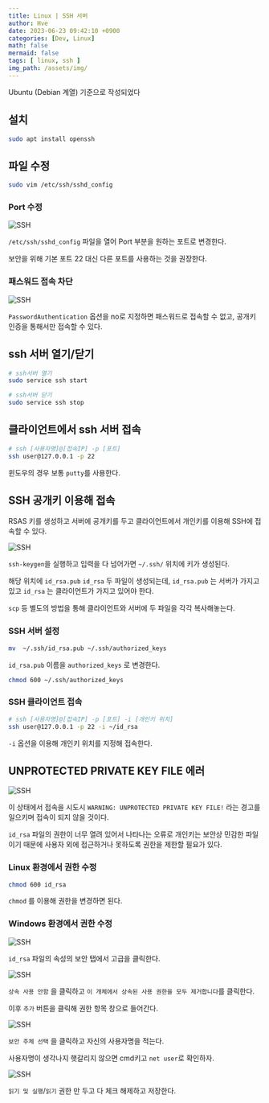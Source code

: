 ```yaml
---
title: Linux | SSH 서버
author: Hve
date: 2023-06-23 09:42:10 +0900
categories: [Dev, Linux]
math: false
mermaid: false
tags: [ linux, ssh ]
img_path: /assets/img/
---
```


Ubuntu (Debian 계열) 기준으로 작성되었다

## 설치

```bash
sudo apt install openssh
```

## 파일 수정

```bash
sudo vim /etc/ssh/sshd_config
```

### Port 수정

![SSH](/ssh/ssh-0.png)

`/etc/ssh/sshd_config` 파일을 열어 Port 부분을 원하는 포트로 변경한다.

보안을 위해 기본 포트 22 대신 다른 포트를 사용하는 것을 권장한다.

### 패스워드 접속 차단

![SSH](/ssh/ssh-1.png)

`PasswordAuthentication` 옵션을 no로 지정하면 패스워드로 접속할 수 없고, 공개키 인증을 통해서만 접속할 수 있다.

## ssh 서버 열기/닫기

```bash
# ssh서버 열기
sudo service ssh start

# ssh서버 닫기
sudo service ssh stop
```

## 클라이언트에서 ssh 서버 접속

```bash
# ssh [사용자명]@[접속IP] -p [포트]
ssh user@127.0.0.1 -p 22
```

윈도우의 경우 보통 `putty`를 사용한다.

## SSH 공개키 이용해 접속

RSAS 키를 생성하고 서버에 공개키를 두고 클라이언트에서 개인키를 이용해 SSH에 접속할 수 있다.

![SSH](/ssh/ssh-2.png)

`ssh-keygen`을 실행하고 입력을 다 넘어가면 `~/.ssh/` 위치에 키가 생성된다.

해당 위치에 `id_rsa.pub` `id_rsa` 두 파일이 생성되는데, `id_rsa.pub` 는 서버가 가지고 있고 `id_rsa` 는 클라이언트가 가지고 있어야 한다.

`scp` 등 별도의 방법을 통해 클라이언트와 서버에 두 파일을 각각 복사해놓는다.

### SSH 서버 설정

```bash
mv  ~/.ssh/id_rsa.pub ~/.ssh/authorized_keys
```

`id_rsa.pub` 이름을 `authorized_keys` 로 변경한다.

```bash
chmod 600 ~/.ssh/authorized_keys
```

### SSH 클라이언트 접속

```bash
# ssh [사용자명]@[접속IP] -p [포트] -i [개인키 위치]
ssh user@127.0.0.1 -p 22 -i ~/id_rsa
```

`-i` 옵션을 이용해 개인키 위치를 지정해 접속한다.

## UNPROTECTED PRIVATE KEY FILE 에러

![SSH](/ssh/ssh-3.png)

이 상태에서 접속을 시도시 `WARNING: UNPROTECTED PRIVATE KEY FILE!` 라는 경고를 일으키며 접속이 되지 않을 것이다.

`id_rsa` 파일의 권한이 너무 열려 있어서 나타나는 오류로 개인키는 보안상 민감한 파일이기 때문에 사용자 외에 접근하거나 못하도록 권한을 제한할 필요가 있다.

### Linux 환경에서 권한 수정

```bash
chmod 600 id_rsa
```

`chmod` 를 이용해 권한을 변경하면 된다.

### Windows 환경에서 권한 수정

![SSH](/ssh/ssh-w0.png)

`id_rsa` 파일의 속성의 보안 탭에서 고급을 클릭한다.

![SSH](/ssh/ssh-w1.png)

`상속 사용 안함` 을 클릭하고 `이 개체에서 상속된 사용 권한을 모두 제거합니다`를 클릭한다.

이후 `추가` 버튼을 클릭해 권한 항목 창으로 들어간다.

![SSH](/ssh/ssh-w2.png)

`보안 주체 선택` 을 클릭하고 자신의 사용자명을 적는다.

사용자명이 생각나지 햇갈리지 않으면 cmd키고 `net user`로 확인하자.

![SSH](/ssh/ssh-w3.png)

`읽기 및 실행`/`읽기` 권한 만 두고 다 체크 해제하고 저장한다.